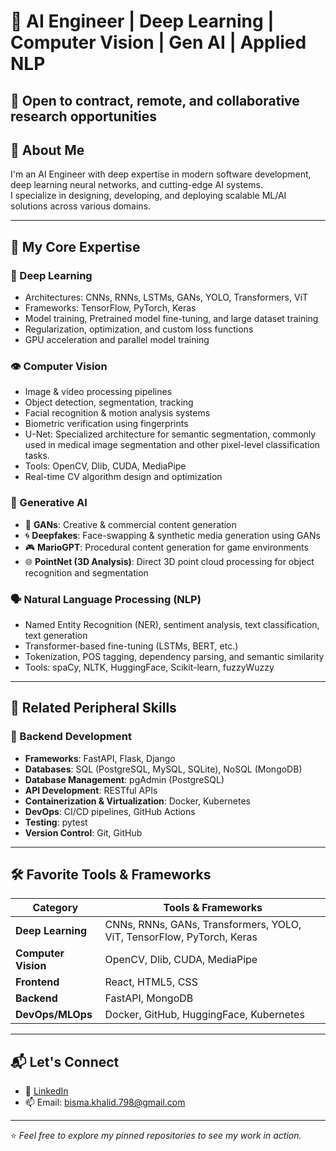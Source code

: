 # 🤖 AI Engineer | Deep Learning | Computer Vision | Gen AI | Applied NLP
📍 Open to contract, remote, and collaborative research opportunities
---

## 👋 About Me

I'm an AI Engineer with deep expertise in modern software development, deep learning neural networks, and cutting-edge AI systems.  
I specialize in designing, developing, and deploying scalable ML/AI solutions across various domains.

---

## 🚀 My Core Expertise

### 🧠 Deep Learning
- Architectures: CNNs, RNNs, LSTMs, GANs, YOLO, Transformers, ViT
- Frameworks: TensorFlow, PyTorch, Keras
- Model training, Pretrained model fine-tuning, and large dataset training
- Regularization, optimization, and custom loss functions
- GPU acceleration and parallel model training

### 👁️ Computer Vision
- Image & video processing pipelines
- Object detection, segmentation, tracking
- Facial recognition & motion analysis systems
- Biometric verification using fingerprints
- U-Net: Specialized architecture for semantic segmentation, commonly used in medical image segmentation and other pixel-level classification tasks. 
- Tools: OpenCV, Dlib, CUDA, MediaPipe
- Real-time CV algorithm design and optimization

### 🧬 Generative AI
- 🎨 **GANs**: Creative & commercial content generation  
- 🌀 **Deepfakes**: Face-swapping & synthetic media generation using GANs  
- 🎮 **MarioGPT**: Procedural content generation for game environments
- 🌐 **PointNet (3D Analysis)**: Direct 3D point cloud processing for object recognition and segmentation

### 🗣️ Natural Language Processing (NLP)
- Named Entity Recognition (NER), sentiment analysis, text classification, text generation
- Transformer-based fine-tuning (LSTMs, BERT, etc.)  
- Tokenization, POS tagging, dependency parsing, and semantic similarity  
- Tools: spaCy, NLTK, HuggingFace, Scikit-learn, fuzzyWuzzy 

---

## 🧰 Related Peripheral Skills

### 🧪 Backend Development
- **Frameworks**: FastAPI, Flask, Django
- **Databases**: SQL (PostgreSQL, MySQL, SQLite), NoSQL (MongoDB)
- **Database Management**: pgAdmin (PostgreSQL)
-  **API Development**: RESTful APIs
- **Containerization & Virtualization**: Docker, Kubernetes
- **DevOps**: CI/CD pipelines, GitHub Actions 
- **Testing**: pytest
- **Version Control**: Git, GitHub

---

## 🛠️ Favorite Tools & Frameworks

| **Category** | **Tools & Frameworks** |
|--------------|--------------------------|
| **Deep Learning** | CNNs, RNNs, GANs, Transformers, YOLO, ViT, TensorFlow, PyTorch, Keras |
| **Computer Vision** | OpenCV, Dlib, CUDA, MediaPipe |
| **Frontend** | React, HTML5, CSS |
| **Backend** | FastAPI, MongoDB |
| **DevOps/MLOps** | Docker, GitHub, HuggingFace, Kubernetes |

---

## 📬 Let's Connect

- 💼 [LinkedIn](https://www.linkedin.com/in/bisma-khalid-0a2255199/)
- 📫 Email: bisma.khalid.798@gmail.com

---

⭐ *Feel free to explore my pinned repositories to see my work in action.*

